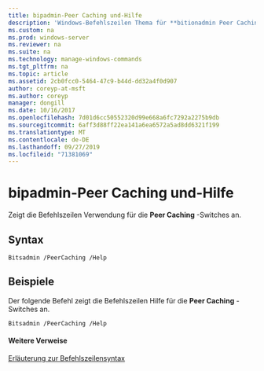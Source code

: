 ```yaml
---
title: bipadmin-Peer Caching und-Hilfe
description: 'Windows-Befehlszeilen Thema für **bitionadmin Peer Caching und Help** : zeigt die Befehlszeilen Verwendung für die **Peer Caching** -Switches an.'
ms.custom: na
ms.prod: windows-server
ms.reviewer: na
ms.suite: na
ms.technology: manage-windows-commands
ms.tgt_pltfrm: na
ms.topic: article
ms.assetid: 2cb0fcc0-5464-47c9-b44d-dd32a4f0d907
author: coreyp-at-msft
ms.author: coreyp
manager: dongill
ms.date: 10/16/2017
ms.openlocfilehash: 7d01d6cc50552320d99e668a6fc7292a2275b9db
ms.sourcegitcommit: 6aff3d88ff22ea141a6ea6572a5ad8dd6321f199
ms.translationtype: MT
ms.contentlocale: de-DE
ms.lasthandoff: 09/27/2019
ms.locfileid: "71381069"
---
```

# <a name="bitsadmin-peercaching-and-help"></a>bipadmin-Peer Caching und-Hilfe



Zeigt die Befehlszeilen Verwendung für die **Peer Caching** -Switches an.

## <a name="syntax"></a>Syntax

```
Bitsadmin /PeerCaching /Help 
```

## <a name="BKMK_examples"></a>Beispiele

Der folgende Befehl zeigt die Befehlszeilen Hilfe für die **Peer Caching** -Switches an.
```
Bitsadmin /PeerCaching /Help
```

#### <a name="additional-references"></a>Weitere Verweise

[Erläuterung zur Befehlszeilensyntax](command-line-syntax-key.md)